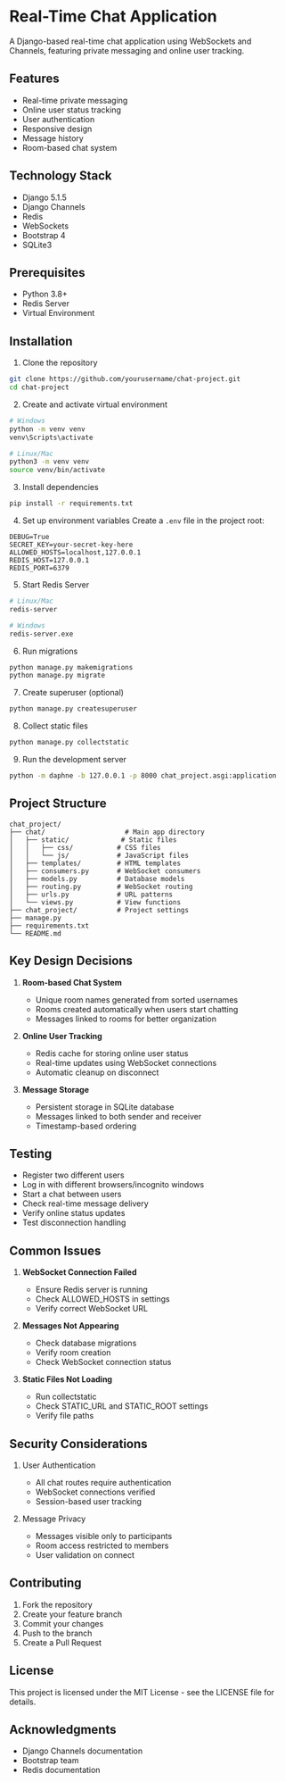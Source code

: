 # Real-Time Chat Application

A Django-based real-time chat application using WebSockets and Channels, featuring private messaging and online user tracking.

## Features

- Real-time private messaging
- Online user status tracking
- User authentication
- Responsive design
- Message history
- Room-based chat system

## Technology Stack

- Django 5.1.5
- Django Channels
- Redis
- WebSockets
- Bootstrap 4
- SQLite3

## Prerequisites

- Python 3.8+
- Redis Server
- Virtual Environment

## Installation

1. Clone the repository

```bash
git clone https://github.com/yourusername/chat-project.git
cd chat-project
```

2. Create and activate virtual environment

```bash
# Windows
python -m venv venv
venv\Scripts\activate

# Linux/Mac
python3 -m venv venv
source venv/bin/activate
```

3. Install dependencies
```bash
pip install -r requirements.txt
```

4. Set up environment variables
Create a `.env` file in the project root:
```env
DEBUG=True
SECRET_KEY=your-secret-key-here
ALLOWED_HOSTS=localhost,127.0.0.1
REDIS_HOST=127.0.0.1
REDIS_PORT=6379
```

5. Start Redis Server
```bash
# Linux/Mac
redis-server

# Windows
redis-server.exe
```

6. Run migrations
```bash
python manage.py makemigrations
python manage.py migrate
```

7. Create superuser (optional)
```bash
python manage.py createsuperuser
```

8. Collect static files
```bash
python manage.py collectstatic
```

9. Run the development server
```bash
python -m daphne -b 127.0.0.1 -p 8000 chat_project.asgi:application
```

## Project Structure

```
chat_project/
├── chat/                    # Main app directory
│   ├── static/             # Static files
│   │   ├── css/           # CSS files
│   │   └── js/            # JavaScript files
│   ├── templates/         # HTML templates
│   ├── consumers.py       # WebSocket consumers
│   ├── models.py          # Database models
│   ├── routing.py         # WebSocket routing
│   ├── urls.py            # URL patterns
│   └── views.py           # View functions
├── chat_project/          # Project settings
├── manage.py
├── requirements.txt
└── README.md
```

## Key Design Decisions

1. **Room-based Chat System**
   - Unique room names generated from sorted usernames
   - Rooms created automatically when users start chatting
   - Messages linked to rooms for better organization

2. **Online User Tracking**
   - Redis cache for storing online user status
   - Real-time updates using WebSocket connections
   - Automatic cleanup on disconnect

3. **Message Storage**
   - Persistent storage in SQLite database
   - Messages linked to both sender and receiver
   - Timestamp-based ordering

## Testing

   - Register two different users
   - Log in with different browsers/incognito windows
   - Start a chat between users
   - Check real-time message delivery
   - Verify online status updates
   - Test disconnection handling


## Common Issues

1. **WebSocket Connection Failed**
   - Ensure Redis server is running
   - Check ALLOWED_HOSTS in settings
   - Verify correct WebSocket URL

2. **Messages Not Appearing**
   - Check database migrations
   - Verify room creation
   - Check WebSocket connection status

3. **Static Files Not Loading**
   - Run collectstatic
   - Check STATIC_URL and STATIC_ROOT settings
   - Verify file paths

## Security Considerations

1. User Authentication
   - All chat routes require authentication
   - WebSocket connections verified
   - Session-based user tracking

2. Message Privacy
   - Messages visible only to participants
   - Room access restricted to members
   - User validation on connect

## Contributing

1. Fork the repository
2. Create your feature branch
3. Commit your changes
4. Push to the branch
5. Create a Pull Request

## License

This project is licensed under the MIT License - see the LICENSE file for details.

## Acknowledgments

- Django Channels documentation
- Bootstrap team
- Redis documentation
